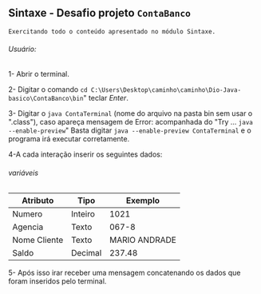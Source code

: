 ## Sintaxe - Desafio projeto `ContaBanco`

    Exercitando todo o conteúdo apresentado no módulo Sintaxe.

###### Usuário:

1- Abrir o terminal.

2- Digitar o comando `cd C:\Users\Desktop\caminho\caminho\Dio-Java-basico\ContaBanco\bin`" teclar *Enter*.

3- Digitar o `java ContaTerminal` (nome do arquivo na pasta bin sem usar o ".class"), 
    caso apareça mensagem de Error: acompanhada do "Try ... `java --enable-preview`"
    Basta digitar `java --enable-preview ContaTerminal`  e o programa irá executar corretamente.
    
4-A cada interação inserir os seguintes dados:


###### variáveis

| Atributo  | Tipo     | Exemplo   
| --------- | ---------| ------- 
| Numero    | Inteiro  | 1021 
| Agencia   | Texto    | 067-8
| Nome Cliente | Texto    | MARIO ANDRADE
| Saldo | Decimal |237.48



5- Após isso irar receber uma mensagem concatenando os dados que foram inseridos pelo terminal.

